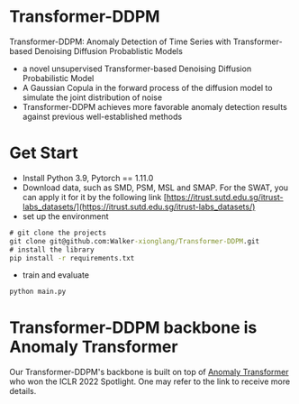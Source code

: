 # Transformer-DDPM

Transformer-DDPM: Anomaly Detection of Time Series with Transformer-based Denoising Diffusion Probablistic Models

* a novel unsupervised Transformer-based Denoising Diffusion Probabilistic Model
* A Gaussian Copula in the forward process of the diffusion model to simulate the joint distribution of noise
* Transformer-DDPM achieves more favorable anomaly detection results against previous well-established methods

# Get Start

* Install Python 3.9, Pytorch == 1.11.0
* Download data, such as SMD, PSM, MSL and SMAP. For the SWAT, you can apply it for it by the following link [https://itrust.sutd.edu.sg/itrust-labs_datasets/](https://itrust.sutd.edu.sg/itrust-labs_datasets/)
* set up the environment

```cmd
# git clone the projects
git clone git@github.com:Walker-xionglang/Transformer-DDPM.git
# install the library
pip install -r requirements.txt
```

* train and evaluate

```cmd
python main.py
```

# Transformer-DDPM backbone is Anomaly Transformer

Our Transformer-DDPM's backbone is built on top of [Anomaly Transformer](https://github.com/thuml/Anomaly-Transformer) who won the ICLR 2022 Spotlight. One may refer to the link to receive more details.

